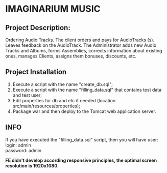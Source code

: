 **IMAGINARIUM MUSIC**
========================

**Project Description:**
-
Ordering Audio Tracks. The client orders and pays for AudioTracks (s). Leaves feedback on the AudioTrack. The Administrator adds new Audio Tracks and Albums, forms Assemblies, corrects information about existing ones, manages Clients, assigns them bonuses, discounts, etc.

**Project Installation**
-
1. Execute a script with the name "create_db.sql";
2. Execute a script with the name "filling_data.sql" that contains test data and test user;
3. Edit properties for db and etc if needed (location src/main/resources/properties);
4. Package war and then deploy to the Tomcat web application server.

**INFO**
-
If you have executed the "filling_data.sql" script, then you will have user:  
login: admin  
password: admin

**FE didn't develop according responsive principles, the optimal screen resolution is 1920x1080.**